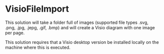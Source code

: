 # VisioFileImport

This solution will take a folder full of images (supported file types .svg, .png, .jpg, .jepg, .gif, .bmp) and will create a Visio diagram with one image per page.

This solution requires that a Visio desktop version be installed locally on the machine where this is executed.

